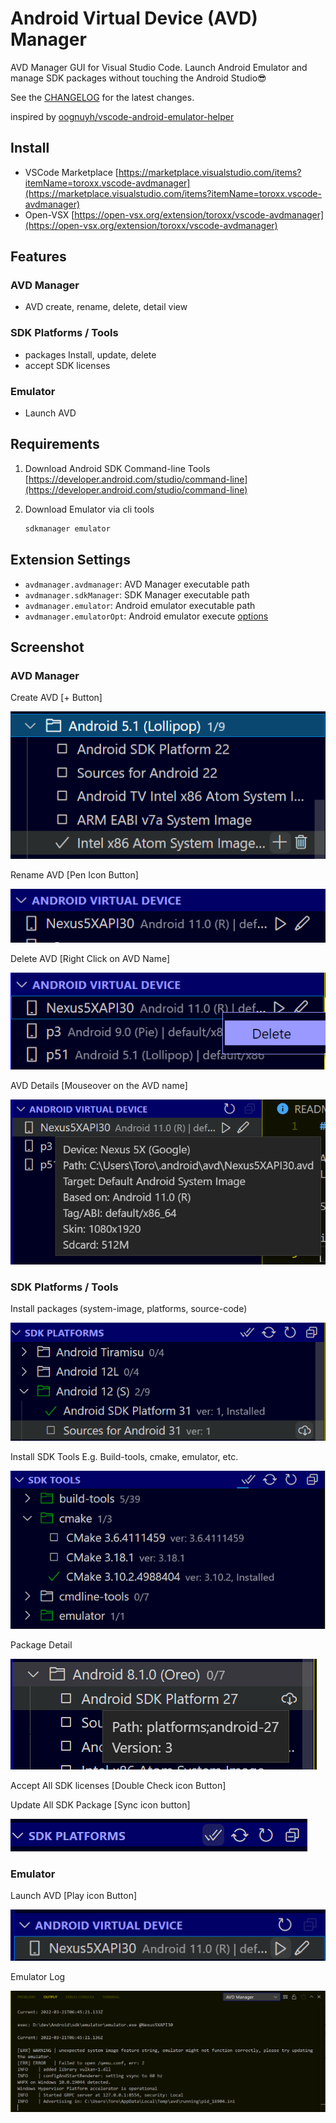 # Android Virtual Device (AVD) Manager

AVD Manager GUI for Visual Studio Code.
Launch Android Emulator and manage SDK packages without touching the Android Studio😎

See the [CHANGELOG](CHANGELOG.md) for the latest changes.

inspired by [oognuyh/vscode-android-emulator-helper](https://github.com/oognuyh/vscode-android-emulator-helper)

## Install

- VSCode Marketplace
  [https://marketplace.visualstudio.com/items?itemName=toroxx.vscode-avdmanager](https://marketplace.visualstudio.com/items?itemName=toroxx.vscode-avdmanager)
- Open-VSX
  [https://open-vsx.org/extension/toroxx/vscode-avdmanager](https://open-vsx.org/extension/toroxx/vscode-avdmanager)

## Features

### AVD Manager

* AVD create, rename, delete, detail view

### SDK Platforms / Tools

* packages Install, update, delete
* accept SDK licenses

### Emulator

* Launch AVD

## Requirements

1. Download Android SDK Command-line Tools
   [https://developer.android.com/studio/command-line](https://developer.android.com/studio/command-line)
2. Download Emulator via cli tools

   ```bash
   sdkmanager emulator
   ```

## Extension Settings

* `avdmanager.avdmanager`: AVD Manager executable path
* `avdmanager.sdkManager`: SDK Manager executable path
* `avdmanager.emulator`: Android emulator executable path
* `avdmanager.emulatorOpt`: Android emulator execute [options](https://developer.android.com/studio/run/emulator-commandline)

## Screenshot

### AVD Manager

Create AVD [+ Button]

![img](image/README/1647306492723.png)

Rename AVD [Pen Icon Button]

![img](image/README/1647306376053.png)

Delete AVD [Right Click on AVD Name]

![img](image/README/1647306333965.png)

AVD Details [Mouseover on the AVD name]

![img](image/README/1647306806230.png)

### SDK Platforms / Tools

Install packages (system-image, platforms, source-code)

![](image/README/1647845727856.png)

Install SDK Tools E.g. Build-tools, cmake, emulator, etc.

![](image/README/1647845760332.png)

Package Detail

![](image/README/1647666693038.png)

Accept All SDK licenses [Double Check icon Button]

Update All SDK Package [Sync icon button]

![](image/README/1647666810384.png)

### Emulator

Launch AVD [Play icon Button]

![img](image/README/1647306185675.png)

Emulator Log

![](image/README/1647845143589.png)

